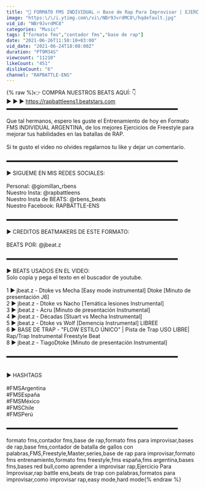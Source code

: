 ```yaml
---
title: "🎤 FORMATO FMS INDIVIDUAL 🔥 Base de Rap Para Improvisar | EJERCICIO FREESTYLE | RAPBATTLE-ENS #867"
image: "https:\/\/i.ytimg.com\/vi\/NBr9JvrdMC8\/hqdefault.jpg"
vid_id: "NBr9JvrdMC8"
categories: "Music"
tags: ["formato fms","contador fms","base de rap"]
date: "2021-06-26T11:50:10+03:00"
vid_date: "2021-06-24T18:08:00Z"
duration: "PT9M34S"
viewcount: "11210"
likeCount: "451"
dislikeCount: "6"
channel: "RAPBATTLE-ENS"
---
```

{% raw %}👉 COMPRA NUESTROS BEATS AQUÍ: 👇<br /> ▶ ▶ ▶ <a rel="nofollow" target="blank" href="https://rapbattleens1.beatstars.com">https://rapbattleens1.beatstars.com</a><br />▬▬▬▬▬▬▬▬▬▬▬▬▬▬▬▬▬▬▬▬▬▬▬▬▬▬▬▬▬▬▬▬<br /><br />Que tal hermanos, espero les guste el Entrenamiento de hoy en Formato FMS INDIVIDUAL ARGENTINA, de los mejores Ejercicios de Freestyle para mejorar tus habilidades en las batallas de RAP.<br /><br />Si te gusto el video no olvides regalarnos tu like y dejar un comentario.<br /><br />▬▬▬▬▬▬▬▬▬▬▬▬▬▬▬▬▬▬▬▬▬▬▬▬▬▬▬▬▬▬▬▬<br /><br />▶ SIGUEME EN MIS REDES SOCIALES:<br /><br />Personal: @giomillan_rbens<br />Nuestro Insta: @rapbattleens<br />Nuestro Insta de BEATS: @rbens_beats<br />Nuestro Facebook: RAPBATTLE-ENS<br /><br />▬▬▬▬▬▬▬▬▬▬▬▬▬▬▬▬▬▬▬▬▬▬▬▬▬▬▬▬▬▬▬▬<br /><br />▶ CREDITOS BEATMAKERS DE ESTE FORMATO:<br /><br />BEATS POR: @jbeat.z <br /><br />▬▬▬▬▬▬▬▬▬▬▬▬▬▬▬▬▬▬▬▬▬▬▬▬▬▬▬▬▬▬▬▬<br /><br />▶ BEATS USADOS EN EL VIDEO:<br />Solo copia y pega el texto en el buscador de youtube.<br /><br />1 ► jbeat.z - Dtoke vs Mecha [Easy mode instrumental] Dtoke [Minuto de presentación J6]<br />2 ► jbeat.z - Dtoke vs Nacho [Temática lesiones Instrumental]<br />3 ► jbeat.z - Acru [Minuto de presentación Instrumental]<br />4 ► jbeat.z - Décadas [Stuart vs Mecha Instrumental]<br />5 ► jbeat.z - Dtoke vs Wolf [Demencia Instrumental] LIBREE<br />6 ► BASE DE TRAP - &quot;FLOW ESTILO ÚNICO&quot; | Pista de Trap USO LIBRE| Rap/Trap Instrumental Freestyle Beat<br />8 ► jbeat.z - TiagoDtoke [Minuto de presentación Instrumental]<br /><br />▬▬▬▬▬▬▬▬▬▬▬▬▬▬▬▬▬▬▬▬▬▬▬▬▬▬▬▬▬▬▬▬<br /><br /><br />▶ HASHTAGS<br /><br />#FMSArgentina<br />#FMSEspaña<br />#FMSMéxico<br />#FMSChile<br />#FMSPerú<br /><br />▬▬▬▬▬▬▬▬▬▬▬▬▬▬▬▬▬▬▬▬▬▬▬▬▬▬▬▬▬▬▬▬<br /><br />formato fms,contador fms,base de rap,formato fms para improvisar,bases de rap,base fms,contador de batalla de gallos con palabras,FMS,Freestyle,Master,series,base de rap para improvisar,formato fms entrenamiento,formato fms freestyle,fms españa,fms argentina,bases fms,bases red bull,como aprender a improvisar rap,Ejercicio Para Improvisar,rap battle ens,beats de trap con palabras,formatos para improvisar,como improvisar rap,easy mode,hard mode{% endraw %}
